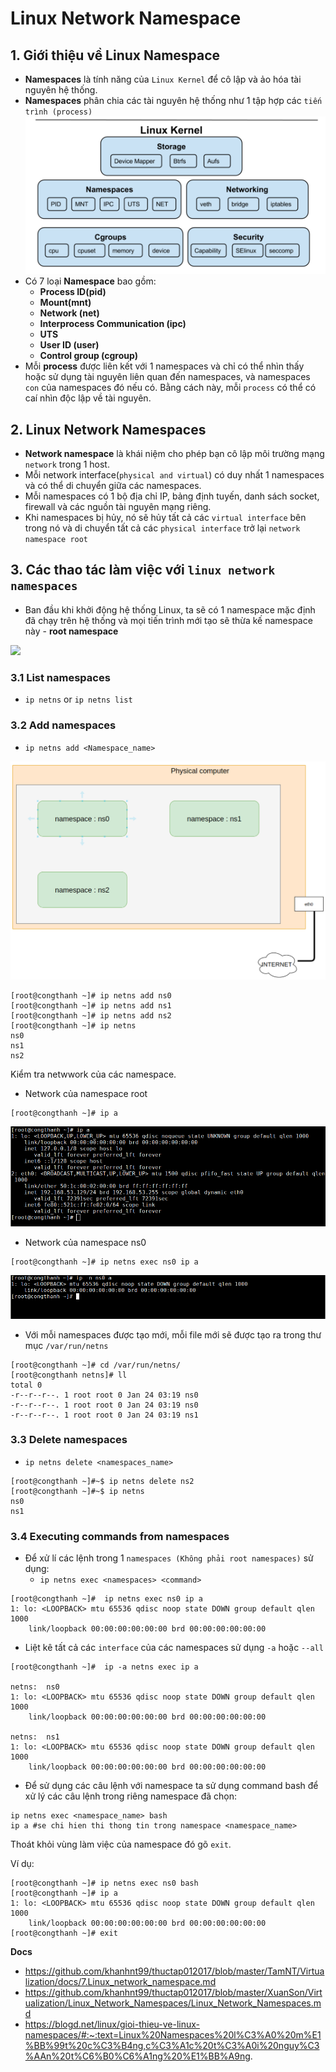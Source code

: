 # Linux Network Namespace
## 1. Giới thiệu về  Linux Namespace
- **Namespaces** là tính năng của `Linux Kernel` để cô lập và ảo hóa tài nguyên hệ thống.
- **Namespaces** phân chia các tài nguyên hệ thống như 1 tập hợp các `tiến trình (process)`
![](nsimg/ns-kernel.png)
- Có 7 loại **Namespace** bao gồm:  
   + **Process ID(pid)**
   + **Mount(mnt)**
   + **Network (net)**
   + **Interprocess Communication (ipc)**
   + **UTS**
   + **User ID (user)**
   + **Control group (cgroup)**
- Mỗi **process** được liên kết với 1 namespaces và chỉ có thể nhìn thấy hoặc sử dụng tài nguyên liên quan đến namespaces, và namespaces `con` của namespaces đó nếu có. Bằng cách này, mỗi `process` có thể có caí nhìn độc lập về tài nguyên.

## 2. Linux Network Namespaces
- **Network namespace** là khái niệm cho phép bạn cô lập môi trường mạng `network` trong 1 host.
- Mỗi network interface(`physical and virtual`) có duy nhất 1 namespaces và có thể di chuyển giữa các namespaces.
- Mỗi namespaces có 1 bộ địa chỉ IP, bảng định tuyến, danh sách socket, firewall và các nguồn tài nguyên mạng riêng.
- Khi namespaces bị hủy, nó sẽ hủy tất cả các `virtual interface` bên trong nó và di chuyển tất cả các `physical interface` trở lại `network namespace root`

## 3. Các thao tác làm việc với `linux network namespaces`
- Ban đầu khi khởi động hệ thống Linux, ta sẽ có 1 namespace mặc định đã chạy trên hệ thống và mọi tiến trình mới tạo sẽ thừa kế namespace này - **root namespace**

![](https://github.com/khanhnt99/thuctap012017/raw/master/TamNT/Virtualization/images/7.1.png)

### 3.1 List namespaces
- `ip netns` or `ip netns list`

### 3.2 Add namespaces
- `ip netns add <Namespace_name>`

![](nsimg/root-ns.png)

```
[root@congthanh ~]# ip netns add ns0
[root@congthanh ~]# ip netns add ns1
[root@congthanh ~]# ip netns add ns2
[root@congthanh ~]# ip netns
ns0
ns1
ns2
```
Kiểm tra netwwork của các namespace.
- Network của namespace root
```
[root@congthanh ~]# ip a
```
![](nsimg/ns-a-root.png)
- Network của namespace ns0
```
[root@congthanh ~]# ip netns exec ns0 ip a
```
![](nsimg/ns-ip-ns0.png)

- Với mỗi namespaces được tạo mới, mỗi file mới sẽ được tạo ra trong thư mục `/var/run/netns`
```
[root@congthanh ~]# cd /var/run/netns/
[root@congthanh netns]# ll
total 0
-r--r--r--. 1 root root 0 Jan 24 03:19 ns0
-r--r--r--. 1 root root 0 Jan 24 03:19 ns0
-r--r--r--. 1 root root 0 Jan 24 03:19 ns1
```

### 3.3 Delete namespaces
- `ip netns delete <namespaces_name>`

```
[root@congthanh ~]#~$ ip netns delete ns2
[root@congthanh ~]#~$ ip netns
ns0
ns1
```
### 3.4 Executing commands from namespaces
- Để xử lí các lệnh trong 1 `namespaces (Không phải root namespaces)` sử dụng:
  + `ip netns exec <namespaces> <command>` 

```
[root@congthanh ~]#  ip netns exec ns0 ip a
1: lo: <LOOPBACK> mtu 65536 qdisc noop state DOWN group default qlen 1000
    link/loopback 00:00:00:00:00:00 brd 00:00:00:00:00:00
```
- Liệt kê tất cả các `interface` của các namespaces sử dụng `-a` hoặc `--all`

```
[root@congthanh ~]#  ip -a netns exec ip a

netns:  ns0
1: lo: <LOOPBACK> mtu 65536 qdisc noop state DOWN group default qlen 1000
    link/loopback 00:00:00:00:00:00 brd 00:00:00:00:00:00

netns:  ns1
1: lo: <LOOPBACK> mtu 65536 qdisc noop state DOWN group default qlen 1000
    link/loopback 00:00:00:00:00:00 brd 00:00:00:00:00:00
```
- Để sử dụng các câu lệnh với namespace ta sử dụng command bash để xử lý các câu lệnh trong riêng namespace đã chọn:
```
ip netns exec <namespace_name> bash
ip a #se chi hien thi thong tin trong namespace <namespace_name> 
```
Thoát khỏi vùng làm việc của namespace đó gõ `exit`.

Ví dụ:

```
[root@congthanh ~]# ip netns exec ns0 bash
[root@congthanh ~]# ip a
1: lo: <LOOPBACK> mtu 65536 qdisc noop state DOWN group default qlen 1000
    link/loopback 00:00:00:00:00:00 brd 00:00:00:00:00:00
[root@congthanh ~]# exit
```

__Docs__
- https://github.com/khanhnt99/thuctap012017/blob/master/TamNT/Virtualization/docs/7.Linux_network_namespace.md
- https://github.com/khanhnt99/thuctap012017/blob/master/XuanSon/Virtualization/Linux_Network_Namespaces/Linux_Network_Namespaces.md
- https://blogd.net/linux/gioi-thieu-ve-linux-namespaces/#:~:text=Linux%20Namespaces%20l%C3%A0%20m%E1%BB%99t%20c%C3%B4ng,c%C3%A1c%20t%C3%A0i%20nguy%C3%AAn%20t%C6%B0%C6%A1ng%20%E1%BB%A9ng.